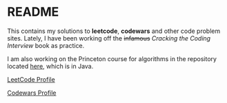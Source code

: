 # README

This contains my solutions to **leetcode**, **codewars** and other code problem sites. Lately, I have been working off the ~~infamous~~ *Cracking the Coding Interview* book as practice.

I am also working on the Princeton course for algorithms in the repository located [here](https://github.com/jaabberwocky/algorithms-princeton), which is in Java.

[LeetCode Profile](https://leetcode.com/jaabberwocky/)

[Codewars Profile](https://www.codewars.com/users/jaabberwocky)
